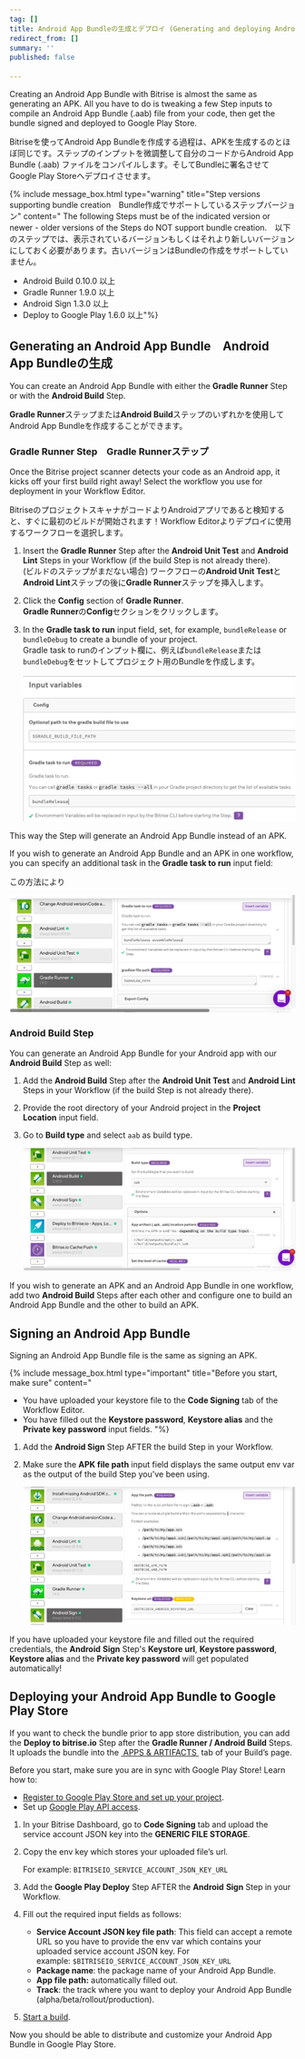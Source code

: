 ```yaml
---
tag: []
title: Android App Bundleの生成とデプロイ (Generating and deploying Android app bundles)
redirect_from: []
summary: ''
published: false

---
```

Creating an Android App Bundle with Bitrise is almost the same as generating an APK. All you have to do is tweaking a few Step inputs to compile an Android App Bundle (.aab) file from your code, then get the bundle signed and deployed to Google Play Store.

Bitriseを使ってAndroid App Bundleを作成する過程は、APKを生成するのとほぼ同じです。ステップのインプットを微調整して自分のコードからAndroid App Bundle (.aab) ファイルをコンパイルします。そしてBundleに署名させてGoogle Play Storeへデプロイさせます。

{% include message_box.html type="warning" title="Step versions supporting bundle creation　Bundle作成でサポートしているステップバージョン" content=" The following Steps must be of the indicated version or newer - older versions of the Steps do NOT support bundle creation.　以下のステップでは、表示されているバージョンもしくはそれより新しいバージョンにしておく必要があります。古いバージョンはBundleの作成をサポートしていません。

* Android Build 0.10.0 以上
* Gradle Runner 1.9.0 以上
* Android Sign 1.3.0 以上
* Deploy to Google Play 1.6.0 以上"%}

## Generating an Android App Bundle　Android App Bundleの生成

You can create an Android App Bundle with either the **Gradle Runner** Step or with the **Android Build** Step.

**Gradle Runner**ステップまたは**Android Build**ステップのいずれかを使用してAndroid App Bundleを作成することができます。

### Gradle Runner Step　Gradle Runnerステップ

Once the Bitrise project scanner detects your code as an Android app, it kicks off your first build right away! Select the workflow you use for deployment in your Workflow Editor.

BitriseのプロジェクトスキャナがコードよりAndroidアプリであると検知すると、すぐに最初のビルドが開始されます！Workflow Editorよりデプロイに使用するワークフローを選択します。

1. Insert the **Gradle Runner** Step after the **Android Unit Test** and **Android Lint** Steps in your Workflow (if the build Step is not already there).  
   (ビルドのステップがまだない場合) ワークフローの**Android Unit Test**と**Android Lint**ステップの後に**Gradle Runner**ステップを挿入します。
2. Click the **Config** section of **Gradle Runner**.  
   **Gradle Runner**の**Config**セクションをクリックします。
3. In the **Gradle task to run** input field, set, for example, `bundleRelease` or `bundleDebug` to create a bundle of your project.  
   Gradle task to runのインプット欄に、例えば`bundleRelease`または`bundleDebug`をセットしてプロジェクト用のBundleを作成します。

   ![](/img/bundlerelease.jpg)

This way the Step will generate an Android App Bundle instead of an APK.

If you wish to generate an Android App Bundle and an APK in one workflow, you can specify an additional task in the **Gradle task to run** input field:

この方法により

![](/img/assemble-bundle-gradle-runner.jpg)

### Android Build Step

You can generate an Android App Bundle for your Android app with our **Android Build** Step as well:

1. Add the **Android Build** Step after the **Android Unit Test** and **Android Lint** Steps in your Workflow (if the build Step is not already there).
2. Provide the root directory of your Android project in the **Project Location** input field.
3. Go to **Build type** and select `aab` as build type.

   ![](/img/android-build-aab-config.jpg)

If you wish to generate an APK and an Android App Bundle in one workflow, add two **Android Build** Steps after each other and configure one to build an Android App Bundle and the other to build an APK.

## Signing an Android App Bundle

Signing an Android App Bundle file is the same as signing an APK.

{% include message_box.html type="important" title="Before you start, make sure" content="

* You have uploaded your keystore file to the **Code Signing** tab of the Workflow Editor.
* You have filled out the **Keystore password**, **Keystore alias** and the **Private key password** input fields. "%}

1. Add the **Android Sign** Step AFTER the build Step in your Workflow.
2. Make sure the **APK file path** input field displays the same output env var as the output of the build Step you've been using.

   ![](/img/android-sign-aab-apk.jpg)

If you have uploaded your keystore file and filled out the required credentials, the **Android** **Sign** Step's **Keystore url**, **Keystore password**, **Keystore alias** and the **Private key password** will get populated automatically!

## Deploying your Android App Bundle to Google Play Store

If you want to check the bundle prior to app store distribution, you can add the **Deploy to bitrise.io** Step after the **Gradle Runner / Android Build** Steps. It uploads the bundle into the [ APPS & ARTIFACTS ](https://devcenter.bitrise.io/builds/build-artifacts-online/) tab of your Build’s page.

Before you start, make sure you are in sync with Google Play Store! Learn how to:

* [Register to Google Play Store and set up your project](https://devcenter.bitrise.io/tutorials/deploy/android-deployment/#register-to-google-play-store-and-set-up-your-first-project).
* Set up [Google Play API access](https://devcenter.bitrise.io/tutorials/deploy/android-deployment/#set-up-google-play-api-access).

1. In your Bitrise Dashboard, go to **Code Signing** tab and upload the service account JSON key into the **GENERIC FILE STORAGE**.
2. Copy the env key which stores your uploaded file’s url.

   For example: `BITRISEIO_SERVICE_ACCOUNT_JSON_KEY_URL`
3. Add the **Google Play Deploy** Step AFTER the **Android** **Sign** Step in your Workflow.
4. Fill out the required input fields as follows:
   * **Service Account JSON key file path**: This field can accept a remote URL so you have to provide the env var which contains your uploaded service account JSON key. For example: `$BITRISEIO_SERVICE_ACCOUNT_JSON_KEY_URL`
   * **Package name**: the package name of your Android App Bundle.
   * **App file path:**  automatically filled out.
   * **Track**: the track where you want to deploy your Android App Bundle (alpha/beta/rollout/production).
5. [Start a build]().

Now you should be able to distribute and customize your Android App Bundle in Google Play Store.